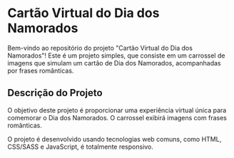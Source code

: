 # Cartão Virtual do Dia dos Namorados

Bem-vindo ao repositório do projeto "Cartão Virtual do Dia dos Namorados"! Este é um projeto simples, que consiste em um carrossel de imagens que simulam um cartão de Dia dos Namorados, acompanhadas por frases românticas.

## Descrição do Projeto

O objetivo deste projeto é proporcionar uma experiência virtual única para comemorar o Dia dos Namorados. O carrossel exibirá imagens com frases românticas.

O projeto é desenvolvido usando tecnologias web comuns, como HTML, CSS/SASS e JavaScript, é totalmente responsivo.



